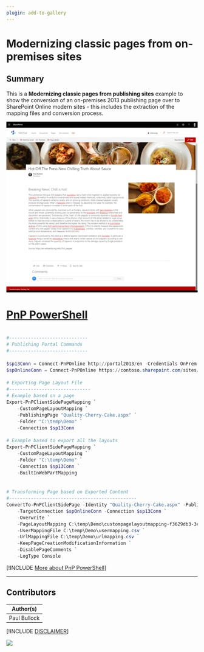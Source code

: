 ```yaml
---
plugin: add-to-gallery
---
```


# Modernizing classic pages from on-premises sites

## Summary

This is a **Modernizing classic pages from publishing sites** example to show the conversion of an on-premises 2013 publishing page over to SharePoint Online modern sites - this includes the extraction of the mapping files and conversion process.

![Example Screenshot](assets/transform.jpg)

# [PnP PowerShell](#tab/pnpps)

```powershell

#-----------------------------
# Publishing Portal Commands
#-----------------------------

$sp13Conn = Connect-PnPOnline http://portal2013/en -Credentials OnPrem -ReturnConnection
$spOnlineConn = Connect-PnPOnline https://contoso.sharepoint.com/sites/PnPKatchup -Credentials Online -ReturnConnection

# Exporting Page Layout File
#------------------------------
# Example based on a page
Export-PnPClientSidePageMapping `
    -CustomPageLayoutMapping `
    -PublishingPage "Quality-Cherry-Cake.aspx" `
    -Folder "C:\temp\Demo" `
    -Connection $sp13Conn

# Example based to export all the layouts
Export-PnPClientSidePageMapping `
    -CustomPageLayoutMapping `
    -Folder "C:\temp\Demo" `
    -Connection $sp13Conn `
    -BuiltInWebPartMapping


# Transforming Page based on Exported Content
#-----------------------------------------------
ConvertTo-PnPClientSidePage -Identity "Quality-Cherry-Cake.aspx" -PublishingPage `
    -TargetConnection $spOnlineConn -Connection $sp13Conn `
    -Overwrite `
    -PageLayoutMapping C:\temp\Demo\custompagelayoutmapping-f3629db3-3e4d-48c4-b904-6fffab6dbb65-quality-cherry-cake.xml `
    -UserMappingFile C:\temp\Demo\usermapping.csv `
    -UrlMappingFile C:\temp\Demo\urlmapping.csv `
    -KeepPageCreationModificationInformation `
    -DisablePageComments `
    -LogType Console


```
[!INCLUDE [More about PnP PowerShell](../../docfx/includes/MORE-PNPPS.md)]
***

## Contributors

| Author(s) |
|-----------|
| Paul Bullock |

[!INCLUDE [DISCLAIMER](../../docfx/includes/DISCLAIMER.md)]

<img src="https://telemetry.sharepointpnp.com/script-samples/scripts/modernize-classic-pages-from-publishing-sites" aria-hidden="true" />
